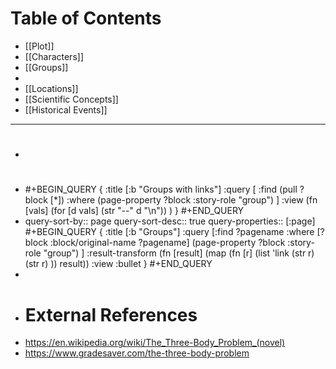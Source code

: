 # Table of Contents
- [[Plot]]
- [[Characters]]
- [[Groups]]
-
- [[Locations]]
- [[Scientific Concepts]]
- [[Historical Events]]
- ---
- #
- #+BEGIN_QUERY
  {
  :title [:b "Groups with links"]
  :query [
    :find (pull ?block [*])
    :where
    (page-property ?block :story-role "group")
  ]
  :view (fn [vals]
    (for [d vals] (str "--" d "\n"))
   )
  }
  #+END_QUERY
- query-sort-by:: page
  query-sort-desc:: true
  query-properties:: [:page]
  #+BEGIN_QUERY
  {
  :title [:b "Groups"]
  :query [:find ?pagename
  :where
  [?block :block/original-name ?pagename]
  (page-property ?block :story-role "group")
  ]
  :result-transform (fn [result]
    (map (fn [r]
      (list 'link  (str r) (str r) ))
      result))
  :view :bullet
  }
  #+END_QUERY
-
- # External References
- https://en.wikipedia.org/wiki/The_Three-Body_Problem_(novel)
- https://www.gradesaver.com/the-three-body-problem